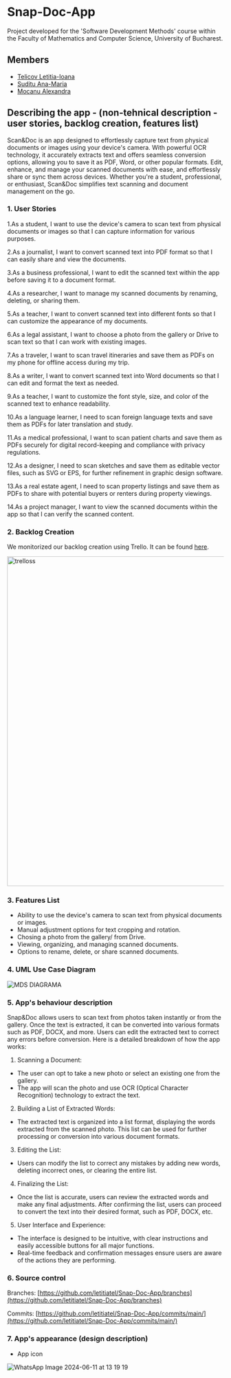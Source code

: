 # Snap-Doc-App
Project developed for the 'Software Development Methods' course within the Faculty of Mathematics and Computer Science, University of Bucharest.
## Members
- [Telicov Letitia-Ioana](https://github.com/letitiatel)
- [Suditu Ana-Maria](https://github.com/anamaria29s)
- [Mocanu Alexandra](https://github.com/alexandramocanu1)

## Describing the app - (non-tehnical description - user stories, backlog creation, features list)

Scan&Doc  is an app designed to effortlessly capture text from physical documents or images using your device's camera. With powerful OCR technology, it accurately extracts text and offers seamless conversion options, allowing you to save it as PDF, Word, or other popular formats. Edit, enhance, and manage your scanned documents with ease, and effortlessly share or sync them across devices. Whether you're a student, professional, or enthusiast, Scan&Doc simplifies text scanning and document management on the go.

### 1. User Stories
1.As a student, I want to use the device's camera to scan text from physical documents or images so that I can capture information for various purposes.

2.As a journalist, I want to convert scanned text into PDF format so that I can easily share and view the documents.

3.As a business professional, I want to edit the scanned text within the app before saving it to a document format.

4.As a researcher, I want to manage my scanned documents by renaming, deleting, or sharing them.

5.As a teacher, I want to convert scanned text into different fonts so that I can customize the appearance of my documents.

6.As a legal assistant, I want to choose a photo from the gallery or Drive to scan text so that I can work with existing images.

7.As a traveler, I want to scan travel itineraries and save them as PDFs on my phone for offline access during my trip.

8.As a writer, I want to convert scanned text into Word documents so that I can edit and format the text as needed.

9.As a teacher, I want to customize the font style, size, and color of the scanned text to enhance readability.

10.As a language learner, I need to scan foreign language texts and save them as PDFs for later translation and study.

11.As a medical professional, I want to scan patient charts and save them as PDFs securely for digital record-keeping and compliance with privacy regulations.

12.As a designer, I need to scan sketches and save them as editable vector files, such as SVG or EPS, for further refinement in graphic design software.

13.As a real estate agent, I need to scan property listings and save them as PDFs to share with potential buyers or renters during property viewings.

14.As a project manager, I want to view the scanned documents within the app so that I can verify the scanned content.

### 2. Backlog Creation
We monitorized our backlog creation using Trello. It can be found [here](https://trello.com/b/Y3UW7ffC/scandoc-app).

<img width="767" alt="trelloss" src="https://github.com/letitiatel/Snap-Doc-App/assets/116514235/b8574b34-efbf-49ca-a964-dfcdf3fca9f9">



### 3. Features List
- Ability to use the device's camera to scan text from physical documents or images.
- Manual adjustment options for text cropping and rotation.
- Chosing a photo from the gallery/ from Drive.
- Viewing, organizing, and managing scanned documents.
- Options to rename, delete, or share scanned documents.

### 4. UML Use Case Diagram

![MDS DIAGRAMA](https://github.com/letitiatel/Snap-Doc-App/assets/116514235/d5b29f16-0cd9-4e9c-8b53-a4bfeb3a1169)

### 5.  App's behaviour description

Snap&Doc allows users to scan text from photos taken instantly or from the gallery. Once the text is extracted, it can be converted into various formats such as PDF, DOCX, and more. Users can edit the extracted text to correct any errors before conversion. Here is a detailed breakdown of how the app works:

1. Scanning a Document:

- The user can opt to take a new photo or select an existing one from the gallery.
- The app will scan the photo and use OCR (Optical Character Recognition) technology to extract the text.

2. Building a List of Extracted Words:

- The extracted text is organized into a list format, displaying the words extracted from the scanned photo. This list can be used for further processing or conversion into various document formats.

3. Editing the List:

 - Users can modify the list to correct any mistakes by adding new words, deleting incorrect ones, or clearing the entire list. 

4. Finalizing the List:

- Once the list is accurate, users can review the extracted words and make any final adjustments. After confirming the list, users can proceed to convert the text into their desired format, such as PDF, DOCX, etc.

5. User Interface and Experience:

- The interface is designed to be intuitive, with clear instructions and easily accessible buttons for all major functions.
- Real-time feedback and confirmation messages ensure users are aware of the actions they are performing.


### 6. Source control
Branches: [https://github.com/letitiatel/Snap-Doc-App/branches](https://github.com/letitiatel/Snap-Doc-App/branches)

Commits: [https://github.com/letitiatel/Snap-Doc-App/commits/main/](https://github.com/letitiatel/Snap-Doc-App/commits/main/)

### 7. App's appearance (design description)

- App icon

![WhatsApp Image 2024-06-11 at 13 19 19](https://github.com/letitiatel/Snap-Doc-App/assets/116514235/bc2d3855-a210-4f91-af4c-b63340d19690)


  



